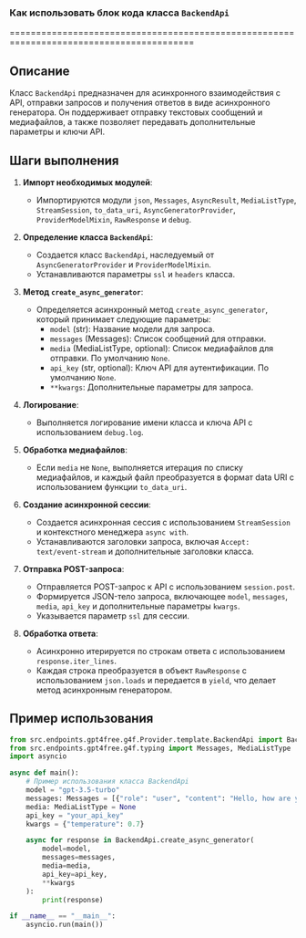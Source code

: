 ### **Как использовать блок кода класса `BackendApi`**

=========================================================================================

Описание
-------------------------
Класс `BackendApi` предназначен для асинхронного взаимодействия с API, отправки запросов и получения ответов в виде асинхронного генератора. Он поддерживает отправку текстовых сообщений и медиафайлов, а также позволяет передавать дополнительные параметры и ключи API.

Шаги выполнения
-------------------------
1. **Импорт необходимых модулей**:
   - Импортируются модули `json`, `Messages`, `AsyncResult`, `MediaListType`, `StreamSession`, `to_data_uri`, `AsyncGeneratorProvider`, `ProviderModelMixin`, `RawResponse` и `debug`.

2. **Определение класса `BackendApi`**:
   - Создается класс `BackendApi`, наследуемый от `AsyncGeneratorProvider` и `ProviderModelMixin`.
   - Устанавливаются параметры `ssl` и `headers` класса.

3. **Метод `create_async_generator`**:
   - Определяется асинхронный метод `create_async_generator`, который принимает следующие параметры:
     - `model` (str): Название модели для запроса.
     - `messages` (Messages): Список сообщений для отправки.
     - `media` (MediaListType, optional): Список медиафайлов для отправки. По умолчанию `None`.
     - `api_key` (str, optional): Ключ API для аутентификации. По умолчанию `None`.
     - `**kwargs`: Дополнительные параметры для запроса.

4. **Логирование**:
   - Выполняется логирование имени класса и ключа API с использованием `debug.log`.

5. **Обработка медиафайлов**:
   - Если `media` не `None`, выполняется итерация по списку медиафайлов, и каждый файл преобразуется в формат data URI с использованием функции `to_data_uri`.

6. **Создание асинхронной сессии**:
   - Создается асинхронная сессия с использованием `StreamSession` и контекстного менеджера `async with`.
   - Устанавливаются заголовки запроса, включая `Accept: text/event-stream` и дополнительные заголовки класса.

7. **Отправка POST-запроса**:
   - Отправляется POST-запрос к API с использованием `session.post`.
   - Формируется JSON-тело запроса, включающее `model`, `messages`, `media`, `api_key` и дополнительные параметры `kwargs`.
   - Указывается параметр `ssl` для сессии.

8. **Обработка ответа**:
   - Асинхронно итерируется по строкам ответа с использованием `response.iter_lines`.
   - Каждая строка преобразуется в объект `RawResponse` с использованием `json.loads` и передается в `yield`, что делает метод асинхронным генератором.

Пример использования
-------------------------

```python
from src.endpoints.gpt4free.g4f.Provider.template.BackendApi import BackendApi
from src.endpoints.gpt4free.g4f.typing import Messages, MediaListType
import asyncio

async def main():
    # Пример использования класса BackendApi
    model = "gpt-3.5-turbo"
    messages: Messages = [{"role": "user", "content": "Hello, how are you?"}]
    media: MediaListType = None
    api_key = "your_api_key"
    kwargs = {"temperature": 0.7}

    async for response in BackendApi.create_async_generator(
        model=model,
        messages=messages,
        media=media,
        api_key=api_key,
        **kwargs
    ):
        print(response)

if __name__ == "__main__":
    asyncio.run(main())